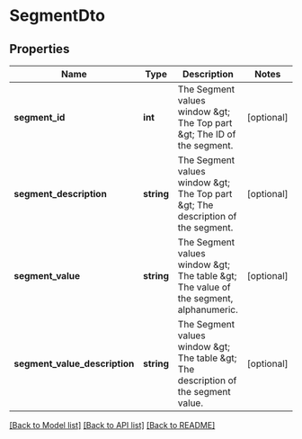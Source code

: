 # SegmentDto

## Properties
Name | Type | Description | Notes
------------ | ------------- | ------------- | -------------
**segment_id** | **int** | The Segment values window &amp;gt; The Top part &amp;gt; The ID of the segment. | [optional] 
**segment_description** | **string** | The Segment values window &amp;gt; The Top part &amp;gt; The description of the segment. | [optional] 
**segment_value** | **string** | The Segment values window &amp;gt; The table &amp;gt; The value of the segment, alphanumeric. | [optional] 
**segment_value_description** | **string** | The Segment values window &amp;gt; The table &amp;gt; The description of the segment value. | [optional] 

[[Back to Model list]](../README.md#documentation-for-models) [[Back to API list]](../README.md#documentation-for-api-endpoints) [[Back to README]](../README.md)


